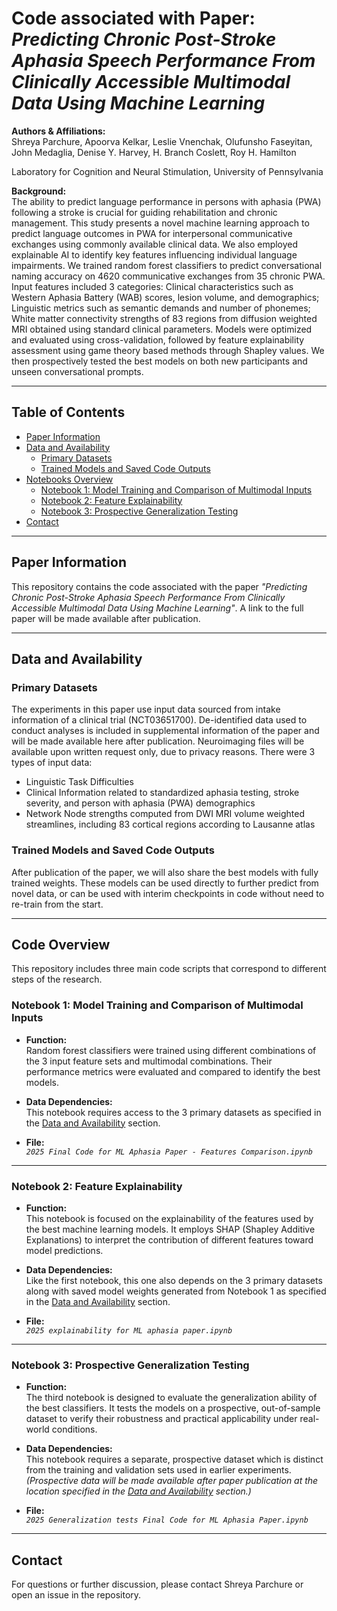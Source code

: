 # Code associated with Paper: *Predicting Chronic Post-Stroke Aphasia Speech Performance From Clinically Accessible Multimodal Data Using Machine Learning*

**Authors & Affiliations:**  
Shreya Parchure, Apoorva Kelkar, Leslie Vnenchak, Olufunsho Faseyitan, John Medaglia, Denise Y. Harvey, H. Branch Coslett, Roy H. Hamilton

Laboratory for Cognition and Neural Stimulation, University of Pennsylvania

**Background:**  
The ability to predict language performance in persons with aphasia (PWA) following a stroke is crucial for guiding rehabilitation and chronic management. This study presents a novel machine learning approach to predict language outcomes in PWA for interpersonal communicative exchanges using commonly available clinical data. We also employed explainable AI to identify key features influencing individual language impairments. We trained random forest classifiers to predict conversational naming accuracy on 4620 communicative exchanges from 35 chronic PWA. Input features included 3 categories: Clinical characteristics such as Western Aphasia Battery (WAB) scores, lesion volume, and demographics; Linguistic metrics such as semantic demands and number of phonemes; White matter connectivity strengths of 83 regions from diffusion weighted MRI obtained using standard clinical parameters. Models were optimized and evaluated using cross-validation, followed by feature explainability assessment using game theory based methods through Shapley values. We then prospectively tested the best models on both new participants and unseen conversational prompts.

---

## Table of Contents

- [Paper Information](#paper-information)
- [Data and Availability](#data-and-availability)
  - [Primary Datasets](#primary-datasets)
  - [Trained Models and Saved Code Outputs](#trained-models-and-saved-code-outputs)
- [Notebooks Overview](#notebooks-overview)
  - [Notebook 1: Model Training and Comparison of Multimodal Inputs](#notebook-1-model-training-and-comparison-of-multimodal-inputs)
  - [Notebook 2: Feature Explainability](#notebook-2-feature-explainability)
  - [Notebook 3: Prospective Generalization Testing](#notebook-3-prospective-generalization-testing)
- [Contact](#contact)

---

## Paper Information

This repository contains the code associated with the paper *"Predicting Chronic Post-Stroke Aphasia Speech Performance From Clinically Accessible Multimodal Data Using Machine Learning"*. A link to the full paper will be made available after publication.

---

## Data and Availability

### Primary Datasets
The experiments in this paper use input data sourced from intake information of a clinical trial (NCT03651700). De-identified data used to conduct analyses is included in supplemental information of the paper and will be made available here after publication. Neuroimaging files will be available upon written request only, due to privacy reasons. There were 3 types of input data:

- Linguistic Task Difficulties
- Clinical Information related to standardized aphasia testing, stroke severity, and person with aphasia (PWA) demographics
- Network Node strengths computed from DWI MRI volume weighted streamlines, including 83 cortical regions according to Lausanne atlas

### Trained Models and Saved Code Outputs
After publication of the paper, we will also share the best models with fully trained weights. These models can be used directly to further predict from novel data, or can be used with interim checkpoints in code without need to re-train from the start.

---

## Code Overview

This repository includes three main code scripts that correspond to different steps of the research.

### Notebook 1: Model Training and Comparison of Multimodal Inputs

- **Function:**  
 Random forest classifiers were trained using different combinations of the 3 input feature sets and multimodal combinations. Their performance metrics were evaluated and compared to identify the best models.

- **Data Dependencies:**  
  This notebook requires access to the 3 primary datasets as specified in the [Data and Availability](#data-and-availability) section. 

- **File:**  
  *`2025 Final Code for ML Aphasia Paper - Features Comparison.ipynb`*

---

### Notebook 2: Feature Explainability

- **Function:**  
  This notebook is focused on the explainability of the features used by the best machine learning models. It employs SHAP (Shapley Additive Explanations) to interpret the contribution of different features toward model predictions.

- **Data Dependencies:**  
  Like the first notebook, this one also depends on the 3 primary datasets along with saved model weights generated from Notebook 1 as specified in the [Data and Availability](#data-and-availability) section.   

- **File:**  
  *`2025 explainability for ML aphasia paper.ipynb`*

---

### Notebook 3: Prospective Generalization Testing

- **Function:**  
  The third notebook is designed to evaluate the generalization ability of the best classifiers. It tests the models on a prospective, out-of-sample dataset to verify their robustness and practical applicability under real-world conditions.

- **Data Dependencies:**  
  This notebook requires a separate, prospective dataset which is distinct from the training and validation sets used in earlier experiments.  
  *(Prospective data will be made available after paper publication at the location specified in the [Data and Availability](#data-and-availability) section.)*

- **File:**  
  *`2025 Generalization tests Final Code for ML Aphasia Paper.ipynb`*

---

## Contact

For questions or further discussion, please contact Shreya Parchure or open an issue in the repository.
